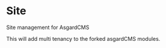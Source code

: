 # Site
Site management for AsgardCMS


This will add multi tenancy to the forked asgardCMS modules.
